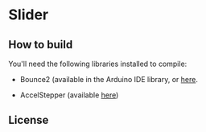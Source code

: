 # Slider

## How to build

You'll need the following libraries installed to compile:

* Bounce2 (available in the Arduino IDE library, or [here](https://github.com/thomasfredericks/Bounce2_).

* AccelStepper (available [here](http://www.airspayce.com/mikem/arduino/AccelStepper/))

## License
